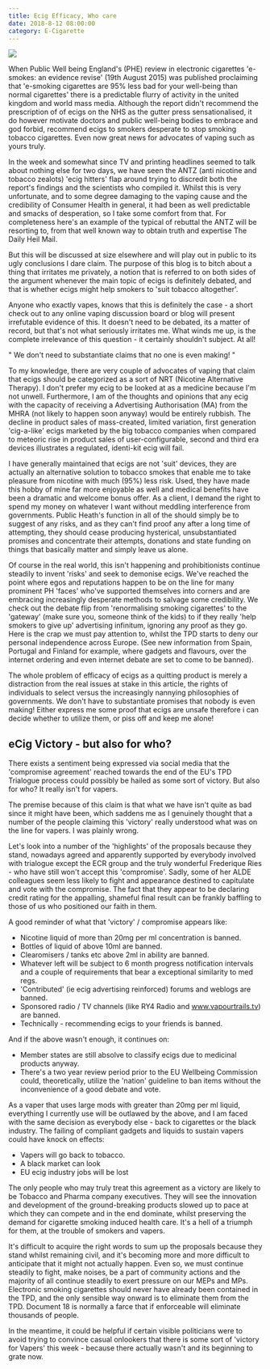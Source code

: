 ```yaml
---
title: Ecig Efficacy, Who care
date: 2018-8-12 08:00:00
category: E-Cigarette
---
```


![](/images/1.jpg)

When Public Well being England's (PHE) review in electronic cigarettes 'e-smokes: an evidence revise' (19th August 2015) was published proclaiming that 'e-smoking cigarettes are 95% less bad for your well-being than normal cigarettes' there is a predictable flurry of activity in the united kingdom and world mass media. Although the report didn't recommend the prescription of of ecigs on the NHS as the gutter press sensationalised, it do however motivate doctors and public well-being bodies to embrace and god forbid, recommend ecigs to smokers desperate to stop smoking tobacco cigarettes. Even now great news for advocates of vaping such as yours truly.

<!-- more -->

In the week and somewhat since TV and printing headlines seemed to talk about nothing else for two days, we have seen the ANTZ (anti nicotine and tobacco zealots) 'ecig hitters' flap around trying to discredit both the report's findings and the scientists who compiled it. Whilst this is very unfortunate, and to some degree damaging to the vaping cause and the credibility of Consumer Health in general, it had been as well predictable and smacks of desperation, so I take some comfort from that. For completeness here's an example of the typical of rebuttal the ANTZ will be resorting to, from that well known way to obtain truth and expertise The Daily Heil Mail.

But this will be discussed at size elsewhere and will play out in public to its ugly conclusions I dare claim. The purpose of this blog is to bitch about a thing that irritates me privately, a notion that is referred to on both sides of the argument whenever the main topic of ecigs is definitely debated, and that is whether ecigs might help smokers to 'suit tobacco altogether'.

Anyone who exactly vapes, knows that this is definitely the case - a short check out to any online vaping discussion board or blog will present irrefutable evidence of this. It doesn't need to be debated, its a matter of record, but that's not what seriously irritates me. What winds me up, is the complete irrelevance of this question - it certainly shouldn't subject. At all!

" We don't need to substantiate claims that no one is even making! "

To my knowledge, there are very couple of advocates of vaping that claim that ecigs should be categorized as a sort of NRT (Nicotine Alternative Therapy). I don't prefer my ecig to be looked at as a medicine because I'm not unwell. Furthermore, I am of the thoughts and opinions that any ecig with the capacity of receiving a Advertising Authorisation (MA) from the MHRA (not likely to happen soon anyway) would be entirely rubbish. The decline in product sales of mass-created, limited variation, first generation 'cig-a-like' ecigs marketed by the big tobacco companies when compared to meteoric rise in product sales of user-configurable, second and third era devices illustrates a regulated, identi-kit ecig will fail.

I have generally maintained that ecigs are not 'suit' devices, they are actually an alternative solution to tobacco smokes that enable me to take pleasure from nicotine with much (95%) less risk. Used, they have made this hobby of mine far more enjoyable as well and medical benefits have been a dramatic and welcome bonus offer. As a client, I demand the right to spend my money on whatever I want without meddling interference from governments. Public Heath's function in all of the should simply be to suggest of any risks, and as they can't find proof any after a long time of attempting, they should cease producing hysterical, unsubstantiated promises and concentrate their attempts, donations and state funding on things that basically matter and simply leave us alone.

Of course in the real world, this isn't happening and prohibitionists continue steadily to invent 'risks' and seek to demonise ecigs. We've reached the point where egos and reputations happen to be on the line for many prominent PH 'faces' who've supported themselves into corners and are embracing increasingly desperate methods to salvage some credibility. We check out the debate flip from 'renormalising smoking cigarettes' to the 'gateway' (make sure you, someone think of the kids) to if they really 'help smokers to give up' advertising infinitum, ignoring any proof as they go. Here is the crap we must pay attention to, whilst the TPD starts to deny our personal independence across Europe. (See new information from Spain, Portugal and Finland for example, where gadgets and flavours, over the internet ordering and even internet debate are set to come to be banned).

The whole problem of efficacy of ecigs as a quitting product is merely a distraction from the real issues at stake in this article, the rights of individuals to select versus the increasingly nannying philosophies of governments. We don't have to substantiate promises that nobody is even making! Either express me some proof that ecigs are unsafe therefore i can decide whether to utilize them, or piss off and keep me alone!

## eCig Victory - but also for who?

There exists a sentiment being expressed via social media that the 'compromise agreement' reached towards the end of the EU's TPD Trialogue process could possibly be hailed as some sort of victory. But also for who? It really isn't for vapers.


The premise because of this claim is that what we have isn't quite as bad since it might have been, which saddens me as I genuinely thought that a number of the people claiming this 'victory' really understood what was on the line for vapers. I was plainly wrong.

Let's look into a number of the 'highlights' of the proposals because they stand, nowadays agreed and apparently supported by everybody involved with trialogue except the ECR group and the truly wonderful Frederique Ries - who have still won't accept this 'compromise'. Sadly, some of her ALDE colleagues seem less likely to fight and appearance destined to capitulate and vote with the compromise. The fact that they appear to be declaring credit rating for the appalling, shameful final result can be frankly baffling to those of us who positioned our faith in them.

A good reminder of what that 'victory' / compromise appears like:

- Nicotine liquid of more than 20mg per ml concentration is banned.
- Bottles of liquid of above 10ml are banned.
- Clearomisers / tanks etc above 2ml in ability are banned.
- Whatever left will be subject to 6 month progress notification intervals and a couple of requirements that bear a exceptional similarity to med regs.
- 'Contributed' (ie ecig advertising reinforced) forums and weblogs are banned.
- Sponsored radio / TV channels (like RY4 Radio and www.vapourtrails.tv) are banned.
- Technically - recommending ecigs to your friends is banned.

And if the above wasn't enough, it continues on:

- Member states are still absolve to classify ecigs due to medicinal products anyway.
- There's a two year review period prior to the EU Wellbeing Commission could, theoretically, utilize the 'nation' guideline to ban items without the inconvenience of a good debate and vote.

As a vaper that uses large mods with greater than 20mg per ml liquid, everything I currently use will be outlawed by the above, and I am faced with the same decision as everybody else - back to cigarettes or the black industry. The failing of compliant gadgets and liquids to sustain vapers could have knock on effects:

- Vapers will go back to tobacco.
- A black market can look
- EU ecig industry jobs will be lost

The only people who may truly treat this agreement as a victory are likely to be Tobacco and Pharma company executives. They will see the innovation and development of the ground-breaking products slowed up to pace at which they can compete and in the end dominate, whilst preserving the demand for cigarette smoking induced health care. It's a hell of a triumph for them, at the trouble of smokers and vapers.

It's difficult to acquire the right words to sum up the proposals because they stand whilst remaining civil, and it's becoming more and more difficult to anticipate that it might not actually happen. Even so, we must continue steadily to fight, make noises, be a part of community actions and the majority of all continue steadily to exert pressure on our MEPs and MPs. Electronic smoking cigarettes should never have already been contained in the TPD, and the only sensible way onward is to eliminate them from the TPD. Document 18 is normally a farce that if enforceable will eliminate thousands of people.

In the meantime, it could be helpful if certain visible politicians were to avoid trying to convince casual onlookers that there is some sort of 'victory for Vapers' this week - because there actually wasn't and its beginning to grate now.
